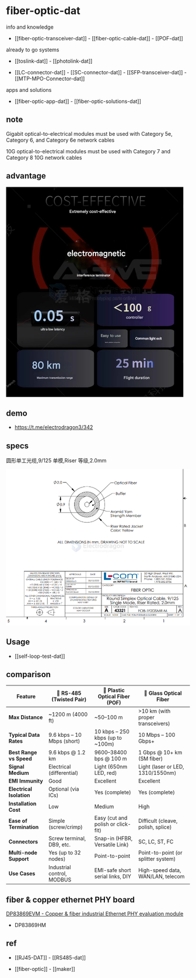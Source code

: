 
# fiber-optic-dat

info and knowledge 

- [[fiber-optic-transceiver-dat]] - [[fiber-optic-cable-dat]] - [[POF-dat]]

already to go systems 

- [[toslink-dat]] - [[photolink-dat]]

- [[LC-connector-dat]] - [[SC-connector-dat]] - [[SFP-transceiver-dat]] - [[MTP-MPO-Connector-dat]]


apps and solutions 

- [[fiber-optic-app-dat]] - [[fiber-optic-solutions-dat]]
  

## note 

Gigabit optical-to-electrical modules must be used with Category 5e, Category 6, and Category 6e network cables

10G optical-to-electrical modules must be used with Category 7 and Category 8 10G network cables

## advantage 

![](2025-03-28-17-43-30.png)



## demo 

- https://t.me/electrodragon3/342

## specs 

圆形单工光缆,9/125 单模,Riser 等级,2.0mm

![](2025-04-21-14-29-37.png)


## Usage 

- [[self-loop-test-dat]]


## comparison 

| Feature                  | 🔌 RS-485 (Twisted Pair)    | 🔴 Plastic Optical Fiber (POF)      | 🧪 Glass Optical Fiber               |
| ------------------------ | -------------------------- | ---------------------------------- | ----------------------------------- |
| **Max Distance**         | ~1200 m (4000 ft)          | ~50–100 m                          | >10 km (with proper transceivers)   |
| **Typical Data Rates**   | 9.6 kbps – 10 Mbps (short) | 10 kbps – 250 kbps (up to ~100m)   | 10 Mbps – 100 Gbps+                 |
| **Best Range vs Speed**  | 9.6 kbps @ 1.2 km          | 9600–38400 bps @ 100 m             | 1 Gbps @ 10+ km (SM fiber)          |
| **Signal Medium**        | Electrical (differential)  | Light (650nm LED, red)             | Light (laser or LED, 1310/1550nm)   |
| **EMI Immunity**         | Good                       | Excellent                          | Excellent                           |
| **Electrical Isolation** | Optional (via ICs)         | Yes (complete)                     | Yes (complete)                      |
| **Installation Cost**    | Low                        | Medium                             | High                                |
| **Ease of Termination**  | Simple (screw/crimp)       | Easy (cut and polish or click-fit) | Difficult (cleave, polish, splice)  |
| **Connectors**           | Screw terminal, DB9, etc.  | Snap-in (HFBR, Versatile Link)     | SC, LC, ST, FC                      |
| **Multi-node Support**   | Yes (up to 32 nodes)       | Point-to-point                     | Point-to-point (or splitter system) |
| **Use Cases**            | Industrial control, MODBUS | EMI-safe short serial links, DIY   | High-speed data, WAN/LAN, telecom   |



## fiber & copper ethernet PHY board 

[DP83869EVM - Copper & fiber industrial Ethernet PHY evaluation module](https://www.ti.com/tool/DP83869EVM)

- DP83869HM


## ref 

- [[RJ45-DAT]] - [[RS485-dat]]

- [[fiber-optic]] - [[maker]]